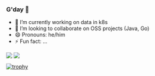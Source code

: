 ### G'day 👋

- 🔭 I’m currently working on data in k8s
- 👯 I’m looking to collaborate on OSS projects (Java, Go)
- 😄 Pronouns: he/him
- ⚡ Fun fact: ...

<span>
  <img align="center" src="https://github-readme-stats.vercel.app/api?username=skhatri&count_private=true&show_icons=true" />
</span>
<span>
  <img align="center" src="https://github-readme-stats.vercel.app/api/top-langs/?username=skhatri&theme=&layout=compact" />
</span>

[![trophy](https://github-profile-trophy.vercel.app/?username=skhatri)](https://github.com/ryo-ma/github-profile-trophy)
